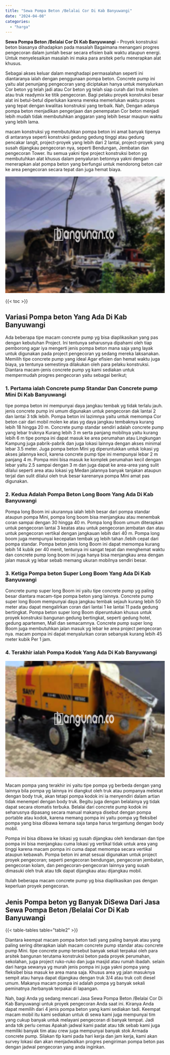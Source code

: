 ```yaml
---
title: "Sewa Pompa Beton /Belalai Cor Di Kab Banyuwangi"
date: "2024-04-08"
categories: 
  - "harga"
---
```


**Sewa Pompa Beton /Belalai Cor Di Kab Banyuwangi** – Proyek konstruksi beton biasanya dihadapkan pada masalah Bagaimana menangani progres pengecoran dalam jumlah besar secara efisien baik waktu ataupun energi. Untuk menyelesaikan masalah ini maka para arsitek perlu menerapkan alat khusus.

Sebagai akses keluar dalam menghadapi permasalahan seperti ini diantaranya ialah dengan penggunaan pompa beton. Concrete pump ini yaitu alat penunjang pengecoran yang diciptakan hanya untuk menyalurkan Cor beton yg telah jadi atau Cor beton yg telah siap curah dari truk molen atau truk readymix ke titik pengecoran. Bagi pelaku proyek konstruksi besar alat ini betul-betul diperlukan karena mereka memerlukan waktu proses yang tepat dengan kwalitas konstruksi yang terbaik. Nah, Dengan adanya pompa beton menjadikan pengerjaan dan penempatan Cor beton menjadi lebih mudah tidak membutuhkan anggaran yang lebih besar maupun waktu yang lebih lama.

macam konstruksi yg membutuhkan pompa beton ini amat banyak tipenya di antaranya seperti konstruksi gedung gedung tinggi atau gedung pencakar langit, project-proyek yang lebih dari 2 lantai, project-proyek yang susah dijangkau pengecoran nya, seperti Bendungan, Jembatan dan pengecoran Tower. Itu semua yakni tipe project konstruksi beton yg membutuhkan alat khusus dalam penyaluran betonnya yakni dengan menerapkan alat pompa beton yang berfungsi untuk mendorong beton cair ke area pengecoran secara tepat dan juga hemat biaya.

![Sewa Pompa Beton /Belalai Cor Di Kab Banyuwangi](/images/sewa-concrete-pump-26.png)

{{< toc >}}

## Variasi Pompa beton Yang Ada Di Kab Banyuwangi

Ada beberapa tipe macam concrete pump yg bisa diaplikasikan yang pas dengan kebutuhan Project. Ini tentunya seharusnya dipahami oleh tiap pemborong agar iya mengerti jenis pompa beton mana saja yang layak untuk digunakan pada project pengecoran yg sedang mereka laksanakan. Memilih tipe concrete pump yang ideal Agar efisien dan hemat waktu juga biaya, ya tentunya semestinya dilakukan oleh para pelaku konstruksi. Diantara macam-jenis concrete pump yg kami sediakan untuk mempermudah progres pengecoran yaitu sebagai berikut;

### 1\. Pertama ialah Concrete pump Standar Dan Concrete pump Mini Di Kab Banyuwangi

tipe pompa beton ini mempunyai daya jangkau tembak yg tidak terlalu jauh. jenis concrete pump ini umum digunakan untuk pengecoran dak lantai 2 dan lantai 3 tdk lebih. Pompa beton ini lazimnya yaitu untuk memompa Cor beton cair dari mobil molen ke atas yg daya jangkau tembaknya kurang lebih 18 hingga 20 m. Concrete pump standar sendiri adalah concrete pump yang lebar truknya Kurang lebih 3 m serta panjang mobilnya yaitu kurang lebih 6 m tipe pompa ini dapat masuk ke area perumahan atau Lingkungan Kampung juga pabrik-pabrik dan juga lokasi lainnya dengan akses minimal lebar 3.5 meter. Juga pompa beton Mini yg diperuntukkan untuk lokasi yg akses jalannya kecil, karena concrete pump tipe ini mempunyai lebar 2 m panjang 4 m. Pompa mini bisa masuk ke komplek perumahan kecil dengan lebar yaitu 2.5 sampai dengan 3 m dan juga dapat ke area-area yang sulit dilalui seperti area atau lokasi yg Medan jalannya banyak tanjakan ataupun terjal dan sulit dilalui oleh truk besar karenanya pompa Mini amat pas digunakan.

### 2\. Kedua Adalah Pompa Beton Long Boom Yang Ada Di Kab Banyuwangi

Pompa long Boom ini ukurannya ialah lebih besar dari pompa standar ataupun pompa Mini, pompa long boom bisa menjangkau atau menembak coran sampai dengan 30 hingga 40 m. Pompa long Boom umum diterapkan untuk pengecoran lantai 3 keatas atau untuk pengecoran jembatan dan atau untuk pengecoran vertikal dengan jangkauan lebih dari 40 m. Pompa long boom juga mempunyai kecepatan tembak yg lebih tahan /lebih cepat dari pompa standar. Pompa beton jenis long Boom ini dapat memompa kurang lebih 14 kubik per 40 menit, tentunya ini sangat tepat dan menghemat waktu dan concrete pump long boom ini juga hanya bisa menjangkau area dengan jalan masuk yg lebar sebab memang ukuran mobilnya sendiri besar.

### 3\. Ketiga Pompa beton Super Long Boom Yang Ada Di Kab Banyuwangi

Concrete pump super long Boom ini yaitu tipe concrete pump yg paling besar diantara macam-tipe pompa beton yang lainnya. Concrete pump super long Boom mempunyai daya jangkau tembak sejauh kurang lebih 50 meter atau dapat mengalirkan coran dari lantai 1 ke lantai 11 pada gedung bertingkat. Pompa beton super long Boom diperuntukan khusus untuk proyek konstruksi bangunan gedung bertingkat, seperti gedung hotel, gedung apartemen, Mall dan semacamnya. Concrete pump super long Boom juga membutuhkan jalan masuk yg lebar ke area project pengecoran nya. macam pompa ini dapat menyalurkan coran sebanyak kurang lebih 45 meter kubik Per 1 jam.

### 4\. Terakhir ialah Pompa Kodok Yang Ada Di Kab Banyuwangi

![Sewa Pompa Beton /Belalai Cor Di Kab Banyuwangi](/images/sewa-concrete-pump-30.png)

Macam pompa yang terakhir ini yaitu tipe pompa yg berbeda dengan yang lainnya bila pompa yg lainnya ini diangkut oleh truk atau pompanya melekat dengan body truk, akan tetapi pompa kodok ini ia menyendiri dalam artian tidak menempel dengan body truk. Begitu juga dengan belalainya yg tidak dapat secara otomatis terbuka. Belalai dari concrete pump kodok ini seharusnya dipasang secara manual makanya disebut dengan pompa portable atau kodok, karena memang pompa ini yaitu pompa yg fleksibel pompa yang bisa dibawa kemana saja tanpa harus tergantung dengan body mobil.

Pompa ini bisa dibawa ke lokasi yg susah dijangkau oleh kendaraan dan tipe pompa ini bisa menjangkau cuma lokasi yg vertikal tidak untuk area yang tinggi karena macam pompa ini cuma dapat memompa secara vertikal ataupun kebawah. Pompa beton ini amat sesuai digunakan untuk project proyek pengecoran; seperti pengecoran bendungan, pengecoran jembatan, pengecoran kolam, dan pengecoran-pengecoran lainnya yang susah dimasuki oleh truk atau tdk dapat dijangkau atau dijangkau mobil.

Itulah beberapa macam concrete pump yg bisa diaplikasikan pas dengan keperluan proyek pengecoran.

## Jenis Pompa beton yg Banyak DiSewa Dari Jasa Sewa Pompa Beton /Belalai Cor Di Kab Banyuwangi

{{< table-tables table="table2" >}}

Diantara keempat macam pompa beton tadi yang paling banyak atau yang paling sering diterapkan ialah macam concrete pump standar atau concrete pump Mini. tipe concrete pump tersebut banyak sekali terpakai oleh para arsitek bangunan terutama konstruksi beton pada proyek perumahan, sekolahan, juga project ruko-ruko dan juga masjid atau rumah ibadah. selain dari harga sewanya yg murah jenis pompa ini juga yakni pompa yang fleksibel bisa masuk ke area mana saja. Khusus area yg jalan masuknya sempit atau hanya dapat dijangkau dengan truk 3/4 atau truk colt diesel umum. Makanya macam pompa ini adalah pompa yg banyak sekali peminatnya /terbanyak terpakai di lapangan.

Nah, bagi Anda yg sedang mencari Jasa Sewa Pompa Beton /Belalai Cor Di Kab Banyuwangi untuk proyek pengecoran Anda saat ini. Kiranya Anda dapat memilih dari 4 jenis pompa beton yang kami sediakan tadi. Keempat macam mobil itu kami sediakan untuk di sewa kami juga mempunyai tim yang cukup banyak untuk melayani pengecoran di banyak tempat. Jadi anda tdk perlu cemas Apakah jadwal kami padat atau tdk sebab kami juga memiliki banyak tim atau crew juga mempunyai banyak stok Armada concrete pump. Silakan tlp kami pada hari kerja dan jam kerja, kami akan survey lokasi dan akan menjadwalkan progres pengiriman pompa beton pas dengan jadwal pengecoran yang anda inginkan.
